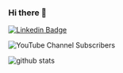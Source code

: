 ### Hi there 👋

[![Linkedin Badge](https://img.shields.io/badge/-sushanthkurdekar-blue?style=flat-square&logo=Linkedin&logoColor=white&link=https://www.linkedin.com/in/sushanthkurdekar//)](https://www.linkedin.com/in/sushanthkurdekar/)

![YouTube Channel Subscribers](https://img.shields.io/youtube/channel/subscribers/UC9tyRI1L7Ag97i0DZbUX5Dg?style=social)

![github stats](https://github-readme-stats.vercel.app/api?username=iamsushanth&show_icons=true&count_private=true&hide_title=true)
<!--
**tristankrass/tristankrass** is a ✨ _special_ ✨ repository because its `README.md` (this file) appears on your GitHub profile.

Here are some ideas to get you started:

- 🔭 I’m currently working on ...
- 🌱 I’m currently learning ...
- 👯 I’m looking to collaborate on ...
- 🤔 I’m looking for help with ...
- 💬 Ask me about ...
- 📫 How to reach me: ...
- 😄 Pronouns: ...
- ⚡ Fun fact: ...
-->

